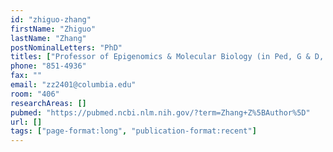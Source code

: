 ```yaml
---
id: "zhiguo-zhang"
firstName: "Zhiguo"
lastName: "Zhang"
postNominalLetters: "PhD"
titles: ["Professor of Epigenomics & Molecular Biology (in Ped, G & D,  ICG)"]
phone: "851-4936"
fax: ""
email: "zz2401@columbia.edu"
room: "406"
researchAreas: []
pubmed: "https://pubmed.ncbi.nlm.nih.gov/?term=Zhang+Z%5BAuthor%5D"
url: []
tags: ["page-format:long", "publication-format:recent"]
---
```

